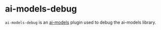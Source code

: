 # ai-models-debug

`ai-models-debug` is an [ai-models](https://github.com/ecmwf-lab/ai-models) plugin used to debug the ai-models library.
